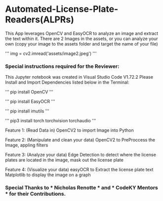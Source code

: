 # Automated-License-Plate-Readers(ALPRs)

This App leverages OpenCV and EasyOCR to analyze an image and extract the text within it.
There are 2 Images in the assets, or you can analyze your own (copy your image to the assets folder and target the name of your file)

''' img = cv2.imread('assets/image2.jpeg') '''

### Special instructions required for the Reviewer:

This Jupyter notebook was created in Visual Studio Code V1.72.2
Please Install and Import Dependencies listed below in the Terminal:

''' pip install OpenCV '''

''' pip install EasyOCR '''

''' pip install imutils '''

''' pip3 install torch torchvision torchaudio '''


Feature 1: (Read Data in) 
OpenCV2 to import Image into Python

Feature 2: (Manipulate and clean your data) 
OpenCV2 to PreProccess the Image, appling filters

Feature 3: (Analyze your data) 
Edge Detection to detect where the license plates are located in the image, mask out the license plate

Feature 4: (Visualize your data) 
easyOCR to Extract the license plate text
Matplotlib to display the image on a graph


### Special Thanks to * Nicholas Renotte * and * CodeKY Mentors * for their Contributions.
